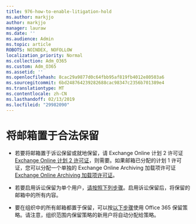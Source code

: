 ```yaml
---
title: 976-how-to-enable-litigation-hold
ms.author: markjjo
author: markjjo
manager: lauraw
ms.date: ''
ms.audience: Admin
ms.topic: article
ROBOTS: NOINDEX, NOFOLLOW
localization_priority: Normal
ms.collection: Adm_O365
ms.custom: Adm_O365
ms.assetid: ''
ms.openlocfilehash: 8cac29a9877d0c64fbb95af819fb4012e80503a6
ms.sourcegitcommit: 6bd248764239282688cac98347c2356b701389e4
ms.translationtype: MT
ms.contentlocale: zh-CN
ms.lasthandoff: 02/13/2019
ms.locfileid: "29982090"
---
```

# <a name="place-a-mailbox-on-legal-hold"></a>将邮箱置于合法保留

- 若要将邮箱置于诉讼保留或就地保留，请 Exchange Online 计划 2 许可证[Exchange Online 计划 2 许可证](https://docs.microsoft.com/office365/servicedescriptions/office-365-platform-service-description/office-365-plan-options)，则需要。如果邮箱已分配的计划 1 许可证，您可以分配一个单独的 Exchange Online Archiving 加载项许可证[Exchange Online Archiving 加载项许可证](https://docs.microsoft.com/office365/servicedescriptions/exchange-online-archiving-service-description)。

- 若要启用诉讼保留为单个用户，[请按照下列步骤](https://docs.microsoft.com/office365/SecurityCompliance/place-a-mailbox-on-litigation-hold)。启用诉讼保留后，将保留的邮箱中的所有内容。

- 要在组织中的所有邮箱都置于保留，可以按[以下步骤](https://docs.microsoft.com/office365/securitycompliance/retention-policies#applying-a-retention-policy-to-an-entire-organization-or-specific-locations)使用 Office 365 保留策略。请注意，组织范围内保留策略的新用户将自动分配给策略。

